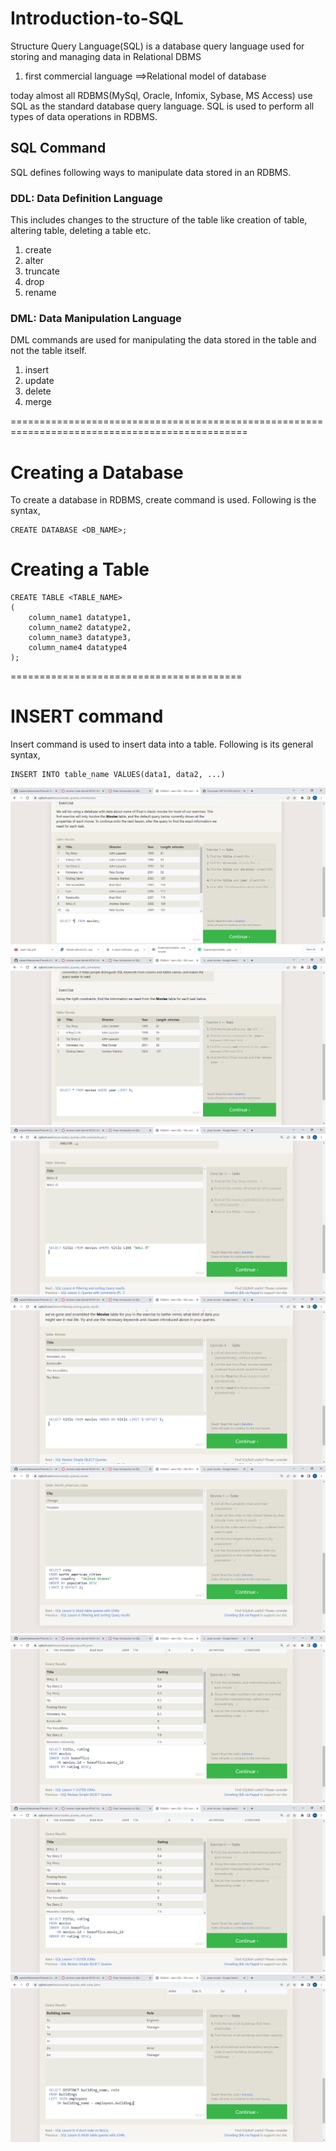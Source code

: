 # Introduction-to-SQL
Structure Query Language(SQL) is a database query language used for storing and managing data in Relational DBMS
1. first commercial language ==>Relational model of database

today almost all RDBMS(MySql, Oracle, Infomix, Sybase, MS Access) use SQL as the standard database query language. SQL is used to perform all types of data operations in RDBMS.

## SQL Command
SQL defines following ways to manipulate data stored in an RDBMS.
### DDL: Data Definition Language
This includes changes to the structure of the table like creation of table, altering table, deleting a table etc.
1. create 
2. alter
3. truncate
4. drop
5. rename

###  DML: Data Manipulation Language
DML commands are used for manipulating the data stored in the table and not the table itself.
1. insert
2. update
3. delete
4. merge

===============================================================================================
# Creating a Database

To create a database in RDBMS, create command is used. Following is the syntax,
````
CREATE DATABASE <DB_NAME>;

````
# Creating a Table

``````
CREATE TABLE <TABLE_NAME>
(
    column_name1 datatype1,
    column_name2 datatype2,
    column_name3 datatype3,
    column_name4 datatype4
);
``````
========================================
# INSERT command
Insert command is used to insert data into a table. Following is its general syntax,



```
INSERT INTO table_name VALUES(data1, data2, ...)

```






![This is an image](./Prep_%20Introduction%20to%20SQL%20-%20Google%20Chrome%203_12_2022%2010_24_48%20PM.png)
![This is an image](./Prep_%20Introduction%20to%20SQL%20-%20Google%20Chrome%203_12_2022%2010_31_11%20PM.png)
![This is an image](./Prep_%20Introduction%20to%20SQL%20-%20Google%20Chrome%203_12_2022%2010_37_12%20PM.png)
![This is an image](./Prep_%20Introduction%20to%20SQL%20-%20Google%20Chrome%203_12_2022%2010_38_35%20PM.png)
![This is an image](./Prep_%20Introduction%20to%20SQL%20-%20Google%20Chrome%203_12_2022%2010_39_27%20PM.png)
![This is an image](./Prep_%20Introduction%20to%20SQL%20-%20Google%20Chrome%203_12_2022%2010_40_25%20PM.png)
![This is an image](./Prep_%20Introduction%20to%20SQL%20-%20Google%20Chrome%203_12_2022%2010_40_25%20PM.png)
![This is an image](./Prep_%20Introduction%20to%20SQL%20-%20Google%20Chrome%203_12_2022%2010_40_55%20PM.png)